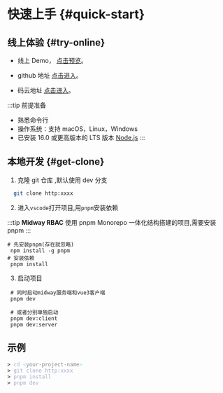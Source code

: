 # 快速上手 {#quick-start}

## 线上体验 {#try-online}

- 线上 Demo， [点击预览](https:xxx)。

- github 地址 [点击进入](https://jsfiddle.net/yyx990803/2ke1ab0z/)。

- 码云地址 [点击进入](https://vite.new/vue)。

:::tip 前提准备

- 熟悉命令行
- 操作系统：支持 macOS，Linux，Windows
- 已安装 16.0 或更高版本的 LTS 版本 [Node.js](https://nodejs.org/)
  :::

## 本地开发 {#get-clone}

1. 克隆 git 仓库 ,默认使用 dev 分支

```sh
  git clone http:xxxx
```

2. 进入`vscode`打开项目,用`pnpm`安装依赖

:::tip
**Midway RBAC** 使用 pnpm Monorepo 一体化结构搭建的项目,需要安装 pnpm
:::

```shell
# 先安装pnpm(存在就忽略)
 npm install -g pnpm
# 安装依赖
 pnpm install
```

3. 启动项目

```shell
 # 同时启动midway服务端和vue3客户端
 pnpm dev

 # 或者分别单独启动
 pnpm dev:client
 pnpm dev:server

```

## 示例

<div class="language-sh"><pre><code><span class="line"><span style="color:var(--vt-c-green);">&gt; </span><span style="color:#A6ACCD;">cd</span><span style="color:#A6ACCD;"> </span><span style="color:#89DDFF;">&lt;</span><span style="color:#888;">your-project-name</span><span style="color:#89DDFF;">&gt;</span></span>
<span class="line"><span style="color:var(--vt-c-green);">&gt; </span><span style="color:#A6ACCD;">git clone http:xxxx</span></span>
<span class="line"><span style="color:var(--vt-c-green);">&gt; </span><span style="color:#A6ACCD;">pnpm install</span></span>
<span class="line"><span style="color:var(--vt-c-green);">&gt; </span><span style="color:#A6ACCD;">pnpm dev</span></span>
<span class="line"></span></code></pre></div>
